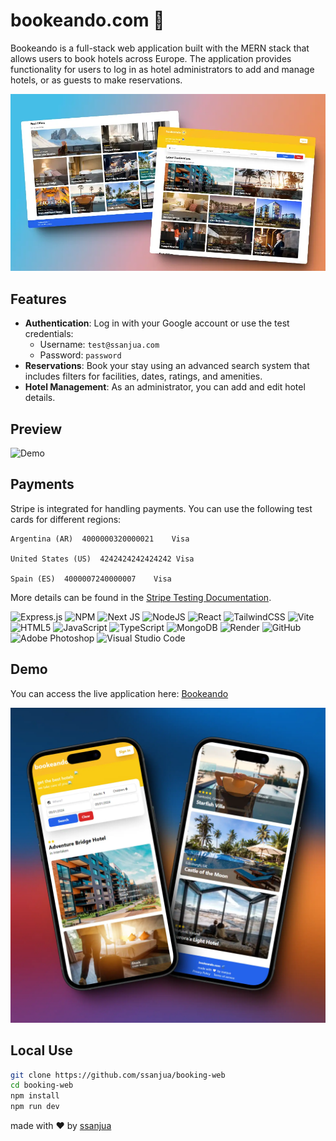 # bookeando.com 🛫

Bookeando is a full-stack web application built with the MERN stack that allows users to book hotels across Europe. The application provides functionality for users to log in as hotel administrators to add and manage hotels, or as guests to make reservations.

![Screenshot](img/bookeando-feed.webp)

## Features

- **Authentication**: Log in with your Google account or use the test credentials:
  - Username: `test@ssanjua.com`
  - Password: `password`
- **Reservations**: Book your stay using an advanced search system that includes filters for facilities, dates, ratings, and amenities.
- **Hotel Management**: As an administrator, you can add and edit hotel details.

## Preview

![Demo](/preview-min.gif)

## Payments

Stripe is integrated for handling payments. You can use the following test cards for different regions:

```
Argentina (AR)	4000000320000021	Visa

United States (US)	4242424242424242 Visa

Spain (ES)	4000007240000007	Visa

```
More details can be found in the [Stripe Testing Documentation](https://docs.stripe.com/testing#international-cards).


![Express.js](https://img.shields.io/badge/express.js-%23404d59.svg?style=for-the-badge&logo=express&logoColor=%2361DAFB) ![NPM](https://img.shields.io/badge/NPM-%23CB3837.svg?style=for-the-badge&logo=npm&logoColor=white) ![Next JS](https://img.shields.io/badge/Next-black?style=for-the-badge&logo=next.js&logoColor=white) ![NodeJS](https://img.shields.io/badge/node.js-6DA55F?style=for-the-badge&logo=node.js&logoColor=white) ![React](https://img.shields.io/badge/react-%2320232a.svg?style=for-the-badge&logo=react&logoColor=%2361DAFB) ![TailwindCSS](https://img.shields.io/badge/tailwindcss-%2338B2AC.svg?style=for-the-badge&logo=tailwind-css&logoColor=white) ![Vite](https://img.shields.io/badge/vite-%23646CFF.svg?style=for-the-badge&logo=vite&logoColor=white) ![HTML5](https://img.shields.io/badge/html5-%23E34F26.svg?style=for-the-badge&logo=html5&logoColor=white) ![JavaScript](https://img.shields.io/badge/javascript-%23323330.svg?style=for-the-badge&logo=javascript&logoColor=%23F7DF1E) ![TypeScript](https://img.shields.io/badge/typescript-%23007ACC.svg?style=for-the-badge&logo=typescript&logoColor=white)
![MongoDB](https://img.shields.io/badge/MongoDB-%234ea94b.svg?style=for-the-badge&logo=mongodb&logoColor=white) ![Render](https://img.shields.io/badge/Render-%46E3B7.svg?style=for-the-badge&logo=render&logoColor=white) ![GitHub](https://img.shields.io/badge/github-%23121011.svg?style=for-the-badge&logo=github&logoColor=white)
![Adobe Photoshop](https://img.shields.io/badge/adobe%20photoshop-%2331A8FF.svg?style=for-the-badge&logo=adobe%20photoshop&logoColor=white) ![Visual Studio Code](https://img.shields.io/badge/Visual%20Studio%20Code-0078d7.svg?style=for-the-badge&logo=visual-studio-code&logoColor=white)

## Demo

You can access the live application here: [Bookeando](https://bookeando.onrender.com/)


![Phone](img/bookeando-phone.webp)

## Local Use

```bash
git clone https://github.com/ssanjua/booking-web
cd booking-web
npm install
npm run dev
```

made with ❤️ by [ssanjua](https://github.com/ssanjua)
